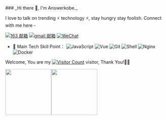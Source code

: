 <link rel="stylesheet" type="text/css" href="./beautiful.css">
### _Hi there 👋, I'm Answerkobe._

I love to talk on trending ⚡ technology ⚡, stay hungry stay foolish. Connect with me here -

[![163 邮箱](https://img.shields.io/badge/-163%20Mail-FC1F1F?style=plastic&link=mailto:find_answerirving@163.com)](mailto:find_answerirving@163.com)
[![gmail 邮箱](https://img.shields.io/badge/Gmail-D14836?logo=gmail&logoColor=white)](mailto:kobedeity@gmail.com)
[![WeChat](https://img.shields.io/badge/WeChat-07C160?logo=wechat&logoColor=white)](https://raw.githubusercontent.com/all-smile/nav/v1.0.6/static/images/qrcode_wechat02.jpg)

- 🚀 Main Tech Skill Point：
  ![JavaScript](https://img.shields.io/badge/JavaScript-000000?logo=JavaScript&logoColor=FFCA28)
  ![Vue](https://img.shields.io/badge/Vue.js-35495E?logo=vue.js&logoColor=4FC08D)
  ![Git](https://img.shields.io/badge/-Git-000000?logo=git&logoColor=FF7043)
  ![Shell](https://img.shields.io/badge/-Shell-4EC422?logo=Shell&logoColor=FF7043)
  ![Nginx](https://img.shields.io/badge/-Nginx-F6C915?logo=nginx&logoColor=029137)
  ![Docker](https://img.shields.io/badge/docker-20232A?logo=docker&logoColor=61DAFB)


Welcome, You are my [![Visitor Count](https://profile-counter.glitch.me/answerkobe/count.svg)](https://answerkobe.github.io/) visitor, Thank You!🎉🎉

<!-- [![Top Langs](https://github-readme-stats.vercel.app/api/top-langs/?username=all-smile&theme=flag-india)](https://github.com/answerkobe/github-readme-stats) -->

[<span><img src="https://github-readme-stats.vercel.app/api/top-langs/?username=answerkobe&layout=compact" height=145/></span><span><img src="https://github-readme-stats.vercel.app/api?username=answerkobe&count_private=true&show_icons=true" height=145/></span>](https://answerkobe.github.io/)
